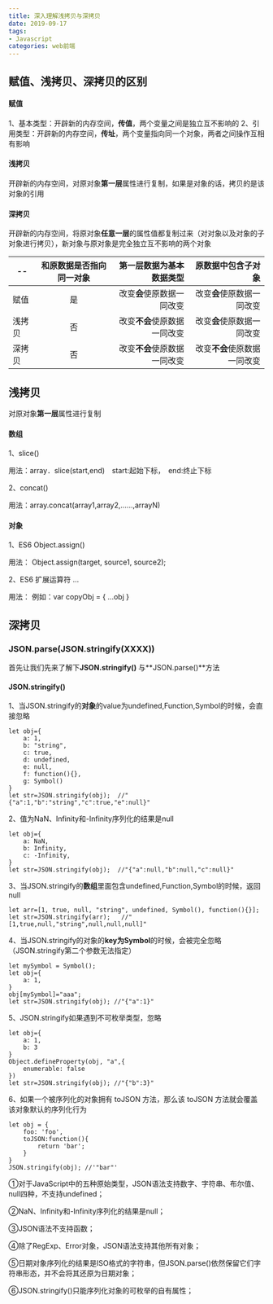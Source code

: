 ```yaml
---
title: 深入理解浅拷贝与深拷贝
date: 2019-09-17
tags:
- Javascript
categories: web前端
---
```


## 赋值、浅拷贝、深拷贝的区别
#### 赋值
1、基本类型：开辟新的内存空间，**传值**，两个变量之间是独立互不影响的
2、引用类型：开辟新的内存空间，**传址**，两个变量指向同一个对象，两者之间操作互相有影响
#### 浅拷贝
开辟新的内存空间，对原对象**第一层**属性进行复制，如果是对象的话，拷贝的是该对象的引用
#### 深拷贝
开辟新的内存空间，将原对象**任意一层**的属性值都复制过来（对对象以及对象的子对象进行拷贝），新对象与原对象是完全独立互不影响的两个对象

--|和原数据是否指向同一对象|  第一层数据为基本数据类型   |原数据中包含子对象
--|:--:|--:|--:
赋值|        是          |改变**会**使原数据一同改变   |改变**会**使原数据一同改变        
浅拷贝|      否          |改变**不会**使原数据一同改变 |改变**会**使原数据一同改变
深拷贝|      否          |改变**不会**使原数据一同改变 | 改变**不会**使原数据一同改变


## 浅拷贝
对原对象**第一层**属性进行复制
#### 数组
1、slice()

用法：array．slice(start,end)　start:起始下标，　end:终止下标

2、concat()

用法：array.concat(array1,array2,......,arrayN)

#### 对象
1、ES6 Object.assign()

用法： Object.assign(target, source1, source2);

2、ES6 扩展运算符 ...

用法： 例如：var copyObj = { ...obj }

## 深拷贝
### JSON.parse(JSON.stringify(XXXX))
首先让我们先来了解下**JSON.stringify()** 与**JSON.parse()**方法
#### JSON.stringify()

1、当JSON.stringify的**对象**的value为undefined,Function,Symbol的时候，会直接忽略
```
let obj={
    a: 1,
    b: "string",
    c: true,
    d: undefined,
    e: null,
    f: function(){},
    g: Symbol()
}
let str=JSON.stringify(obj);  //"{"a":1,"b":"string","c":true,"e":null}"
```
2、值为NaN、Infinity和-Infinity序列化的结果是null
```
let obj={
    a: NaN,
    b: Infinity,
    c: -Infinity,
}
let str=JSON.stringify(obj);  //"{"a":null,"b":null,"c":null}"
```

3、当JSON.stringify的**数组**里面包含undefined,Function,Symbol的时候，返回null
```
let arr=[1, true, null, "string", undefined, Symbol(), function(){}];
let str=JSON.stringify(arr);   //"[1,true,null,"string",null,null,null]"
```

4、当JSON.stringify的对象的**key为Symbol**的时候，会被完全忽略（JSON.stringify第二个参数无法指定）
```
let mySymbol = Symbol();
let obj={
    a: 1,
}
obj[mySymbol]="aaa";
let str=JSON.stringify(obj); //"{"a":1}"
```

5、JSON.stringify如果遇到不可枚举类型，忽略
```
let obj={
    a: 1,
    b: 3
}
Object.defineProperty(obj, "a",{
    enumerable: false
})
let str=JSON.stringify(obj); //"{"b":3}"
```
6、如果一个被序列化的对象拥有 toJSON 方法，那么该 toJSON 方法就会覆盖该对象默认的序列化行为
```
let obj = {
    foo: 'foo',
    toJSON:function(){
        return 'bar';
    }
}
JSON.stringify(obj); //'"bar"'
```

①对于JavaScript中的五种原始类型，JSON语法支持数字、字符串、布尔值、null四种，不支持undefined；

②NaN、Infinity和-Infinity序列化的结果是null；

③JSON语法不支持函数；

④除了RegExp、Error对象，JSON语法支持其他所有对象；

⑤日期对象序列化的结果是ISO格式的字符串，但JSON.parse()依然保留它们字符串形态，并不会将其还原为日期对象；

⑥JSON.stringify()只能序列化对象的可枚举的自有属性；




